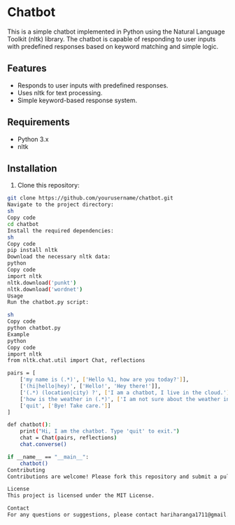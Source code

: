 # Chatbot

This is a simple chatbot implemented in Python using the Natural Language Toolkit (nltk) library. The chatbot is capable of responding to user inputs with predefined responses based on keyword matching and simple logic.

## Features

- Responds to user inputs with predefined responses.
- Uses nltk for text processing.
- Simple keyword-based response system.

## Requirements

- Python 3.x
- nltk

## Installation

1. Clone this repository:

```sh
git clone https://github.com/yourusername/chatbot.git
Navigate to the project directory:
sh
Copy code
cd chatbot
Install the required dependencies:
sh
Copy code
pip install nltk
Download the necessary nltk data:
python
Copy code
import nltk
nltk.download('punkt')
nltk.download('wordnet')
Usage
Run the chatbot.py script:

sh
Copy code
python chatbot.py
Example
python
Copy code
import nltk
from nltk.chat.util import Chat, reflections

pairs = [
    ['my name is (.*)', ['Hello %1, how are you today?']],
    ['(hi|hello|hey)', ['Hello!', 'Hey there!']],
    ['(.*) (location|city) ?', ['I am a chatbot, I live in the cloud.']],
    ['how is the weather in (.*)', ['I am not sure about the weather in %1, but I hope it is nice!']],
    ['quit', ['Bye! Take care.']]
]

def chatbot():
    print("Hi, I am the chatbot. Type 'quit' to exit.") 
    chat = Chat(pairs, reflections)
    chat.converse()

if __name__ == "__main__":
    chatbot()
Contributing
Contributions are welcome! Please fork this repository and submit a pull request for any improvements.

License
This project is licensed under the MIT License.

Contact
For any questions or suggestions, please contact hariharanga1711@gmail.com
